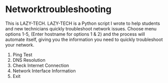 # Networktroubleshooting
This is LAZY-TECH. LAZY-TECH is a Python script I wrote to help students and new technicians quickly troubleshoot network issues. Choose menu options 1-5, (Enter hostname for options 1 & 2) and the process will automate itself, giving you the information you need to quickly troubleshoot your network.
1. Ping Test
2. DNS Resolution
3. Check Internet Connection
4. Network Interface Information
5. Exit
